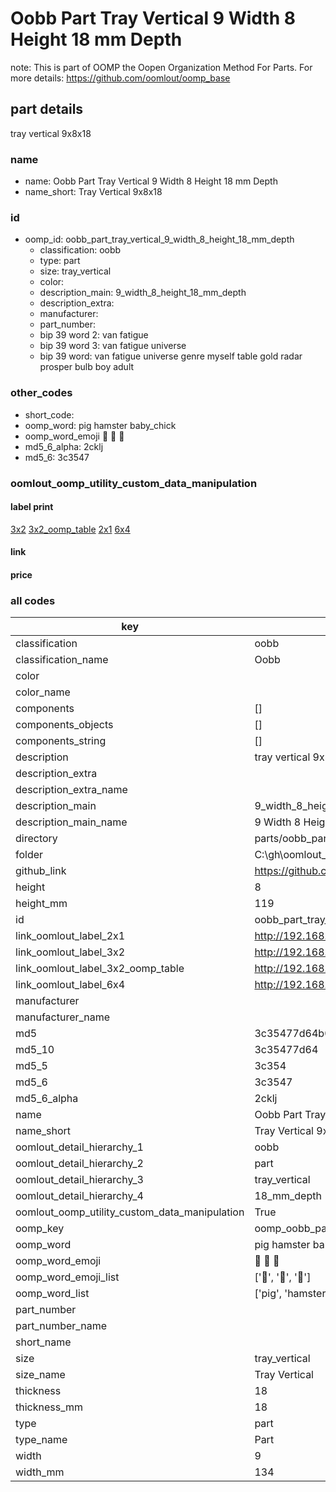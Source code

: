 # Oobb Part Tray Vertical 9 Width 8 Height 18 mm Depth  

note: This is part of OOMP the Oopen Organization Method For Parts. For more details: https://github.com/oomlout/oomp_base

##  part details
  



tray vertical 9x8x18



### name
* name: Oobb Part Tray Vertical 9 Width 8 Height 18 mm Depth
* name_short: Tray Vertical 9x8x18 
### id
* oomp_id: oobb_part_tray_vertical_9_width_8_height_18_mm_depth
  * classification: oobb
  * type: part
  * size: tray_vertical
  * color: 
  * description_main: 9_width_8_height_18_mm_depth
  * description_extra: 
  * manufacturer: 
  * part_number: 
  * bip 39 word 2: van fatigue
  * bip 39 word 3: van fatigue universe
  * bip 39 word: van fatigue universe genre myself table gold radar prosper bulb boy adult

### other_codes
* short_code: 
* oomp_word: pig hamster baby_chick
* oomp_word_emoji :pig: :hamster: :baby_chick:
* md5_6_alpha: 2cklj
* md5_6: 3c3547






### oomlout_oomp_utility_custom_data_manipulation
#### label print
[3x2](http://192.168.1.245:1112/?label=oomp%202cklj)
[3x2_oomp_table](http://192.168.1.108:1112/?label=oomp%202cklj)
[2x1](http://192.168.1.242:1112/?label=oomp%202cklj)
[6x4](http://192.168.1.55:1112/?label=oomp%202cklj)    

#### link

                              

#### price







### all codes 
| key | value |  
| --- | --- |  
| classification | oobb |  
| classification_name | Oobb |  
| color |  |  
| color_name |  |  
| components | [] |  
| components_objects | [] |  
| components_string | [] |  
| description | tray vertical 9x8x18 |  
| description_extra |  |  
| description_extra_name |  |  
| description_main | 9_width_8_height_18_mm_depth |  
| description_main_name | 9 Width 8 Height 18 mm Depth |  
| directory | parts/oobb_part_tray_vertical_9_width_8_height_18_mm_depth |  
| folder | C:\gh\oomlout_oobb_version_4_generated_parts\parts\oobb_part_tray_vertical_9_width_8_height_18_mm_depth |  
| github_link | https://github.com/oomlout/oomlout_oomp_part_src/tree/main/parts/oobb_part_tray_vertical_9_width_8_height_18_mm_depth |  
| height | 8 |  
| height_mm | 119 |  
| id | oobb_part_tray_vertical_9_width_8_height_18_mm_depth |  
| link_oomlout_label_2x1 | http://192.168.1.242:1112/?label=oomp%202cklj |  
| link_oomlout_label_3x2 | http://192.168.1.245:1112/?label=oomp%202cklj |  
| link_oomlout_label_3x2_oomp_table | http://192.168.1.108:1112/?label=oomp%202cklj |  
| link_oomlout_label_6x4 | http://192.168.1.55:1112/?label=oomp%202cklj |  
| manufacturer |  |  
| manufacturer_name |  |  
| md5 | 3c35477d64b0ac8b73c92611db94f789 |  
| md5_10 | 3c35477d64 |  
| md5_5 | 3c354 |  
| md5_6 | 3c3547 |  
| md5_6_alpha | 2cklj |  
| name | Oobb Part Tray Vertical 9 Width 8 Height 18 mm Depth |  
| name_short | Tray Vertical 9x8x18  |  
| oomlout_detail_hierarchy_1 | oobb |  
| oomlout_detail_hierarchy_2 | part |  
| oomlout_detail_hierarchy_3 | tray_vertical |  
| oomlout_detail_hierarchy_4 | 18_mm_depth |  
| oomlout_oomp_utility_custom_data_manipulation | True |  
| oomp_key | oomp_oobb_part_tray_vertical_9_width_8_height_18_mm_depth |  
| oomp_word | pig hamster baby_chick |  
| oomp_word_emoji | :pig: :hamster: :baby_chick: |  
| oomp_word_emoji_list | [':pig:', ':hamster:', ':baby_chick:'] |  
| oomp_word_list | ['pig', 'hamster', 'baby_chick'] |  
| part_number |  |  
| part_number_name |  |  
| short_name |  |  
| size | tray_vertical |  
| size_name | Tray Vertical |  
| thickness | 18 |  
| thickness_mm | 18 |  
| type | part |  
| type_name | Part |  
| width | 9 |  
| width_mm | 134 |  
